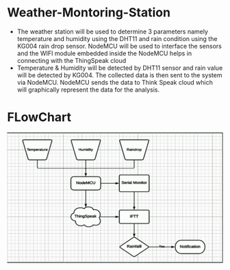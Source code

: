 # Weather-Montoring-Station

- The weather station will be used to determine 3 parameters namely temperature and humidity using the DHT11 and rain condition using the KG004 rain drop sensor. NodeMCU will be used to interface the sensors and the WIFI module embedded inside the NodeMCU helps in connecting with the ThingSpeak cloud
- Temperature & Humidity will be detected by DHT11 sensor and rain value will be detected by KG004. The collected data is then sent to the system via NodeMCU. NodeMCU sends the data to Think Speak cloud which will graphically represent the data for the analysis.

# FLowChart
![](images/FlowChart.png)